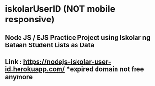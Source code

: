 # iskolarUserID (NOT mobile responsive)
## Node JS / EJS Practice Project using Iskolar ng Bataan Student Lists as Data
## Link : https://nodejs-iskolar-user-id.herokuapp.com/ *expired domain not free anymore
